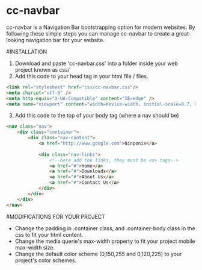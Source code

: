 # cc-navbar
cc-navbar is a Navigation Bar bootstrapping option for modern websites. By following these simple steps you can manage cc-navbar to create a great-looking navigation bar for your website.

#INSTALLATION
1. Download and paste 'cc-navbar.css' into a folder inside your web project known as css/
2. Add this code to your head tag in your html file / files.
```html
<link rel="stylesheet" href="css/cc-navbar.css"/>
<meta charset="utf-8" />
<meta http-equiv="X-UA-Compatible" content="IE=edge" />
<meta name="viewport" content="width=device-width, initial-scale=0.7, maximum-scale=1.0, user-scalable=no" />
```
3. Add this code to the top of your body tag (where a nav should be)
```html
<nav class="nav">
	<div class="container">
		<div class="nav-content">
			<a href="http://www.google.com">Ninponix</a>
			
			<div class="nav-links">
				<!--here add the links, they must be <a> tags-->
				<a href="#">Home</a>
				<a href="#">Downloads</a>
				<a href="#">About Us</a>
				<a href="#">Contact Us</a>
			</div>
		</div>
	</div>
</nav>
```

#MODIFICATIONS FOR YOUR PROJECT

* Change the padding in .container class, and .container-body class in the css to fit your html content.
* Change the media querie's max-width property to fit your project mobile max-width size.
* Change the default color scheme (0,150,255 and 0,120,225) to your project's color schemes.
